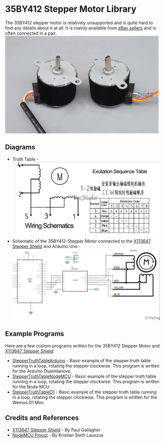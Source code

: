 # 35BY412 Stepper Motor Library
The 35BY412 stepper motor is relatively unsupported and is quite hard to find any details about it at all. It is mainly available from [eBay sellers](https://www.ebay.co.uk/sch/35BY412%20stepper%20motor) and is often connected in a pair.\
![alt text](https://github.com/Snakey02/35BY412-Stepper/blob/master/Assets/Steppers%20Set%202.jpg "Steppers Set 2")
## Diagrams
* Truth Table -\
![alt text](https://github.com/Snakey02/35BY412-Stepper/blob/master/Diagrams/Truth-Table.jpg "Truth-Table")
* Schematic of the 35BY412-Stepper Motor connected to the [X113647 Stepper Shield](https://github.com/tardate/X113647Stepper) and Arduino Uno -\
![alt text](https://github.com/Snakey02/35BY412-Stepper/blob/master/Diagrams/Arduino-Shield-Stepper.jpg "Arduino-Shield-Stepper")
## Example Programs
Here are a few custom programs written for the 35BY412 Stepper Motor and [X113647 Stepper Shield](https://github.com/tardate/X113647Stepper):
* [StepperTruthTableArduino](https://github.com/Snakey02/35BY412-Stepper/tree/master/Examples/StepperTruthTableArduino) - Basic example of the stepper truth table running in a loop, rotating the stepper clockwise. This program is written for the Arduino Duemilanove.
* [StepperTruthTableNodeMCU](https://github.com/Snakey02/35BY412-Stepper/tree/master/Examples/StepperTruthTableNodeMCU) - Basic example of the stepper truth table running in a loop, rotating the stepper clockwise. This program is written for the Node MCU.
* [StepperTruthTableD1](https://github.com/Snakey02/35BY412-Stepper/tree/master/Examples/StepperTruthTableD1) - Basic example of the stepper truth table running in a loop, rotating the stepper clockwise. This program is written for the Wemos D1 Mini.
## Credits and References
* [X113647 Stepper Shield](https://github.com/tardate/X113647Stepper) - By Paul Gallagher
* [NodeMCU Pinout](https://github.com/esp8266/Arduino/blob/master/variants/nodemcu/pins_arduino.h#L37-L59) - By Kristian Sloth Lauszus
